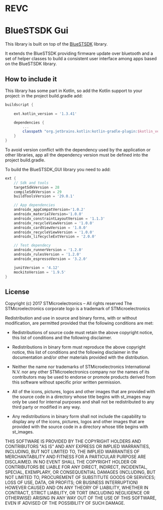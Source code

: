 # REVC
# BlueSTSDK Gui

This library is built on top of the [BlueSTSDK](https://github.com/STMicroelectronicswq/BlueSTSDK_Android) library.

It extends the BlueSTSDK providing firmware update over bluetooth and a set of helper classes to build a consistent user interface among apps based on the BlueSTSDK library.

## How to include it

This library has some part in Kotlin, so add the Kotlin support to your project:
in the project build.gradle add:
```groovy
buildscript {
    
    ext.kotlin_version = '1.3.41' 

    dependencies {
        ...
        classpath "org.jetbrains.kotlin:kotlin-gradle-plugin:$kotlin_version"
    }
}
```

To avoid version conflict with the dependency used by the application or other libraries, app all the dependency version must be defined into the project build.gradle.

To build the BlueSTSDK_GUI library you need to add:
```groovy
ext {
    // Sdk and tools
    targetSdkVersion = 28
    compileSdkVersion = 29
    buildToolsVersion = '29.0.1'

    // App dependencies
    androidx_appCompatVersion='1.0.2'
    androidx_materialVersion='1.0.0'
    androidx_constraintLayoutVersion = '1.1.3'
    androidx_recycleViewVersion = '1.0.0'
    androidx_cardViewVersion = '1.0.0'
    androidx_recycleViewVersion = '1.0.0'
    androidx_lifecycleExtVersion = '2.0.0'

    // Test dependecy
    androidx_runnerVersion = '1.2.0'
    androidx_rulesVersion = '1.2.0'
    androidx_espressoVersion = '3.2.0'

    junitVersion = '4.12'
    mockitoVersion = '1.9.5'
}

```



## License

Copyright (c) 2017  STMicroelectronics – All rights reserved
The STMicroelectronics corporate logo is a trademark of STMicroelectronics

Redistribution and use in source and binary forms, with or without modification,
are permitted provided that the following conditions are met:

- Redistributions of source code must retain the above copyright notice, this list of conditions
and the following disclaimer.

- Redistributions in binary form must reproduce the above copyright notice, this list of
conditions and the following disclaimer in the documentation and/or other materials provided
with the distribution.

- Neither the name nor trademarks of STMicroelectronics International N.V. nor any other
STMicroelectronics company nor the names of its contributors may be used to endorse or
promote products derived from this software without specific prior written permission.

- All of the icons, pictures, logos and other images that are provided with the source code
in a directory whose title begins with st_images may only be used for internal purposes and
shall not be redistributed to any third party or modified in any way.

- Any redistributions in binary form shall not include the capability to display any of the
icons, pictures, logos and other images that are provided with the source code in a directory
whose title begins with st_images.

THIS SOFTWARE IS PROVIDED BY THE COPYRIGHT HOLDERS AND CONTRIBUTORS "AS IS" AND ANY EXPRESS OR
IMPLIED WARRANTIES, INCLUDING, BUT NOT LIMITED TO, THE IMPLIED WARRANTIES OF MERCHANTABILITY
AND FITNESS FOR A PARTICULAR PURPOSE ARE DISCLAIMED. IN NO EVENT SHALL THE COPYRIGHT HOLDER
OR CONTRIBUTORS BE LIABLE FOR ANY DIRECT, INDIRECT, INCIDENTAL, SPECIAL, EXEMPLARY, OR
CONSEQUENTIAL DAMAGES (INCLUDING, BUT NOT LIMITED TO, PROCUREMENT OF SUBSTITUTE GOODS OR
SERVICES; LOSS OF USE, DATA, OR PROFITS; OR BUSINESS INTERRUPTION) HOWEVER CAUSED AND ON ANY
THEORY OF LIABILITY, WHETHER IN CONTRACT, STRICT LIABILITY, OR TORT (INCLUDING NEGLIGENCE OR
OTHERWISE) ARISING IN ANY WAY OUT OF THE USE OF THIS SOFTWARE, EVEN IF ADVISED OF THE POSSIBILITY
OF SUCH DAMAGE.
